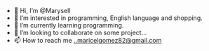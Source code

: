 - 👋 Hi, I’m @Marysell
- 👀 I’m interested in programming, English language and shopping.
- 🌱 I’m currently learning programming.
- 💞️ I’m looking to collaborate on some project...
- 📫 How to reach me ..maricelgomez82@gmail.com

<!---
Marysell/Marysell is a ✨ special ✨ repository because its `README.md` (this file) appears on your GitHub profile.
You can click the Preview link to take a look at your changes.
--->
